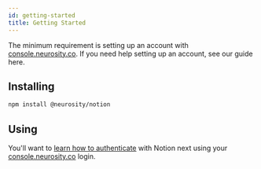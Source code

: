 ```yaml
---
id: getting-started
title: Getting Started
---
```

The minimum requirement is setting up an account with [console.neurosity.co](consle.neurosity.co). If you need help setting up an account, see our guide here.

## Installing

```bash
npm install @neurosity/notion
```



## Using

You'll want to [learn how to authenticate](/docs/api/authentication) with Notion next using your [console.neurosity.co](console.neurosity.co) login.
